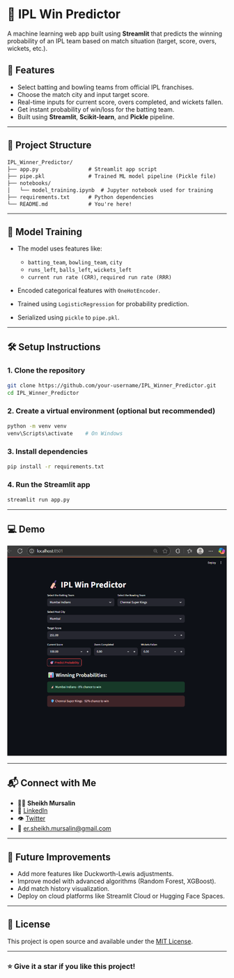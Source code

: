 # 🏏 IPL Win Predictor

A machine learning web app built using **Streamlit** that predicts the winning probability of an IPL team based on match situation (target, score, overs, wickets, etc.).

## 🚀 Features

* Select batting and bowling teams from official IPL franchises.
* Choose the match city and input target score.
* Real-time inputs for current score, overs completed, and wickets fallen.
* Get instant probability of win/loss for the batting team.
* Built using **Streamlit**, **Scikit-learn**, and **Pickle** pipeline.

---

## 📁 Project Structure

```
IPL_Winner_Predictor/
├── app.py                # Streamlit app script
├── pipe.pkl              # Trained ML model pipeline (Pickle file)
├── notebooks/
│   └── model_training.ipynb  # Jupyter notebook used for training
├── requirements.txt      # Python dependencies
└── README.md             # You're here!
```

---

## 🧠 Model Training

* The model uses features like:

  * `batting_team`, `bowling_team`, `city`
  * `runs_left`, `balls_left`, `wickets_left`
  * `current run rate (CRR)`, `required run rate (RRR)`
* Encoded categorical features with `OneHotEncoder`.
* Trained using `LogisticRegression` for probability prediction.
* Serialized using `pickle` to `pipe.pkl`.

---

## 🛠️ Setup Instructions

### 1. Clone the repository

```bash
git clone https://github.com/your-username/IPL_Winner_Predictor.git
cd IPL_Winner_Predictor
```

### 2. Create a virtual environment (optional but recommended)

```bash
python -m venv venv
venv\Scripts\activate    # On Windows
```

### 3. Install dependencies

```bash
pip install -r requirements.txt
```

### 4. Run the Streamlit app

```bash
streamlit run app.py
```

---

## 💻 Demo

![App Screenshot](assets/demo.png)

---

## 📬 Connect with Me

* 🧑‍💻 **Sheikh Mursalin**
* 🔗 [LinkedIn](https://www.linkedin.com/in/sheikh-mursalin-bb4bb9227/)
* 👁️ [Twitter](https://x.com/Sheikh_Mursu)
* 📧 [er.sheikh.mursalin@gmail.com](mailto:er.sheikh.mursalin@gmail.com)

---

## 📌 Future Improvements

* Add more features like Duckworth-Lewis adjustments.
* Improve model with advanced algorithms (Random Forest, XGBoost).
* Add match history visualization.
* Deploy on cloud platforms like Streamlit Cloud or Hugging Face Spaces.

---

## 📝 License

This project is open source and available under the [MIT License](LICENSE).

---

### ⭐️ Give it a star if you like this project!
